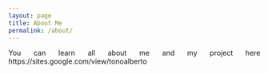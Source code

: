 ```yaml
---
layout: page
title: About Me
permalink: /about/
---
```


<div style="text-align: justify"> 
You can learn all about me and my project here https://sites.google.com/view/tonoalberto 
</div>


[^1]:a Computational Design Institute.
